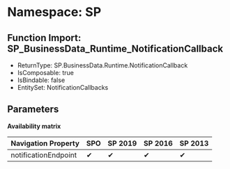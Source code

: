 # Namespace: SP

## Function Import: SP_BusinessData_Runtime_NotificationCallback

- ReturnType: SP.BusinessData.Runtime.NotificationCallback
- IsComposable: true
- IsBindable: false
- EntitySet: NotificationCallbacks

## Parameters

**Availability matrix**

Navigation Property | SPO | SP 2019 | SP 2016 | SP 2013
----------|-----|---------|---------|--------
notificationEndpoint | ✔ | ✔ | ✔ | ✔
